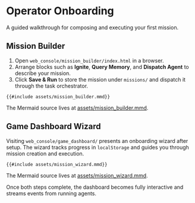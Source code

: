 # Operator Onboarding

A guided walkthrough for composing and executing your first mission.

## Mission Builder

1. Open `web_console/mission_builder/index.html` in a browser.
2. Arrange blocks such as **Ignite**, **Query Memory**, and **Dispatch Agent** to describe your mission.
3. Click **Save & Run** to store the mission under `missions/` and dispatch it through the task orchestrator.

```mermaid
{{#include assets/mission_builder.mmd}}
```

The Mermaid source lives at [assets/mission_builder.mmd](assets/mission_builder.mmd).

## Game Dashboard Wizard

Visiting `web_console/game_dashboard/` presents an onboarding wizard after setup.
The wizard tracks progress in `localStorage` and guides you through mission creation
and execution.

```mermaid
{{#include assets/mission_wizard.mmd}}
```

The Mermaid source lives at [assets/mission_wizard.mmd](assets/mission_wizard.mmd).

Once both steps complete, the dashboard becomes fully interactive and streams events
from running agents.
